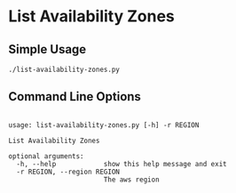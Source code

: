 # List Availability Zones

## Simple Usage

```
./list-availability-zones.py
```

## Command Line Options

```

usage: list-availability-zones.py [-h] -r REGION

List Availability Zones

optional arguments:
  -h, --help            show this help message and exit
  -r REGION, --region REGION
                        The aws region

```
